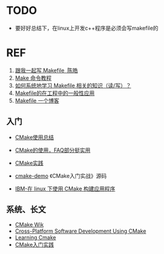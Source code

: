 
# TODO


  * 要好好总结下，在linux上开发c++程序是必须会写makefile的



























# REF

1. [跟我一起写 Makefile  陈皓](http://scc.qibebt.cas.cn/docs/linux/base/%B8%FA%CE%D2%D2%BB%C6%F0%D0%B4Makefile-%B3%C2%F0%A9.pdf)
2. [Make 命令教程](http://www.ruanyifeng.com/blog/2015/02/make.html)
3. [如何系统地学习 Makefile 相关的知识（读/写）？](https://www.zhihu.com/question/23792247)
4. [Makefile的在工程中的一般性应用](https://www.jianshu.com/p/bbb50240d50c)
5. [Makefile 一个博客](http://www.hahack.com/wiki/tools-makefile.html)



## 入门

- [CMake使用总结](http://blog.atime.me/note/cmake.html)
- [CMake的使用，FAQ部分挺实用](http://blog.csdn.net/netnote/article/details/4051620)
- [CMake实践](http://sewm.pku.edu.cn/src/paradise/reference/CMake%20Practice.pdf)
- [cmake-demo](https://github.com/wzpan/cmake-demo) 《CMake入门实战》源码	

- [IBM-在 linux 下使用 CMake 构建应用程序](https://www.ibm.com/developerworks/cn/linux/l-cn-cmake/)



## 系统、长文

- [CMake Wik](https://cmake.org/Wiki/CMake#Primary_Resources_-_Look_here_first.21)
- [Cross-Platform Software Development Using CMake](http://www.linuxjournal.com/article/6700?page=0,0)
- [Learning Cmake](http://www.elpauer.org/stuff/learning_cmake.pdf)
- [CMake入门实践](http://hahack.com/codes/cmake/)

